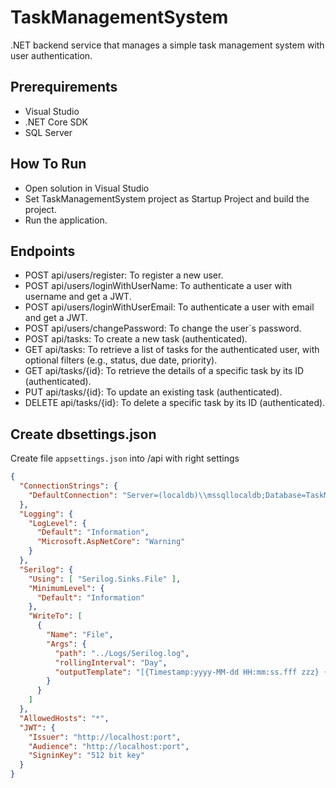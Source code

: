 # TaskManagementSystem
.NET backend service that manages a simple task management system with user authentication.

## Prerequirements

* Visual Studio
* .NET Core SDK
* SQL Server

## How To Run

* Open solution in Visual Studio
* Set TaskManagementSystem project as Startup Project and build the project.
* Run the application.

## Endpoints
* POST api/users/register: To register a new user.
* POST api/users/loginWithUserName: To authenticate a user with username and get a JWT.
* POST api/users/loginWithUserEmail: To authenticate a user with email and get a JWT.
* POST api/users/changePassword: To change the user`s password.
* POST api/tasks: To create a new task (authenticated).
* GET api/tasks: To retrieve a list of tasks for the authenticated user, with optional filters (e.g., status, due date, priority).
* GET api/tasks/{id}: To retrieve the details of a specific task by its ID (authenticated).
* PUT api/tasks/{id}: To update an existing task (authenticated).
* DELETE api/tasks/{id}: To delete a specific task by its ID (authenticated).

## Create dbsettings.json
Create file `appsettings.json` into /api with right settings
```json
{
  "ConnectionStrings": {
    "DefaultConnection": "Server=(localdb)\\mssqllocaldb;Database=TaskManagementSystem;Trusted_Connection=True;"
  },
  "Logging": {
    "LogLevel": {
      "Default": "Information",
      "Microsoft.AspNetCore": "Warning"
    }
  },
  "Serilog": {
    "Using": [ "Serilog.Sinks.File" ],
    "MinimumLevel": {
      "Default": "Information"
    },
    "WriteTo": [
      {
        "Name": "File",
        "Args": {
          "path": "../Logs/Serilog.log",
          "rollingInterval": "Day",
          "outputTemplate": "[{Timestamp:yyyy-MM-dd HH:mm:ss.fff zzz} {CorrelationId} {Level:u3}] {Username} {Message:lj}{NewLine}{Exception}"
        }
      }
    ]
  },
  "AllowedHosts": "*",
  "JWT": {
    "Issuer": "http://localhost:port",
    "Audience": "http://localhost:port",
    "SigninKey": "512 bit key"
  }
}
```
